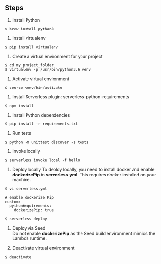 ## Steps

1. Install Python
```
$ brew install python3
```

1. Install virtualenv
```
$ pip install virtualenv
```

1. Create a virtual environment for your project
```
$ cd my_project_folder
$ virtualenv -p /usr/bin/python3.6 venv
```

1. Activate virtual environment
```
$ source venv/bin/activate
```

1. Install Serverless plugin: serverless-python-requirements
```
$ npm install
```

1. Install Python dependencies
```
$ pip install -r requirements.txt
```

1. Run tests
```
$ python -m unittest discover -s tests
```

1. Invoke locally
```
$ serverless invoke local -f hello
```

1. Deploy locally
To deploy locally, you need to install docker and enable **dockerizePip** in **serverless.yml**. This requires docker installed on your machine.
```
$ vi serverless.yml

# enable dockerize Pip
custom:
  pythonRequirements:
    dockerizePip: true

$ serverless deploy
```

1. Deploy via Seed  
Do not enable **dockerizePip** as the Seed build environment mimics the Lambda runtime.

1. Deactivate virtual environment
```
$ deactivate
```
